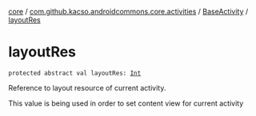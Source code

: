 [core](../../index.md) / [com.github.kacso.androidcommons.core.activities](../index.md) / [BaseActivity](index.md) / [layoutRes](./layout-res.md)

# layoutRes

`protected abstract val layoutRes: `[`Int`](https://kotlinlang.org/api/latest/jvm/stdlib/kotlin/-int/index.html)

Reference to layout resource of current activity.

This value is being used in order to set content view for current activity

